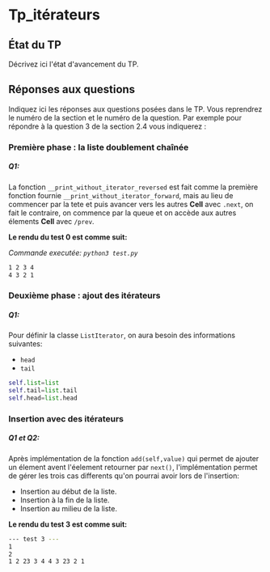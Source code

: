 # Tp_itérateurs


## État du TP

Décrivez ici l'état d'avancement du TP.

## Réponses aux questions

Indiquez ici les réponses aux questions posées dans le TP. Vous
reprendrez le numéro de la section et le numéro de la question. Par
exemple pour répondre à la question 3 de la section 2.4 vous indiquerez :

### Première phase : la liste doublement chaînée

##### Q1:
La fonction `__print_without_iterator_reversed` est fait comme la première fonction fournie `__print_without_iterator_forward`, mais au lieu de commencer par la tete et puis avancer vers les autres **Cell** avec `.next`, on fait le contraire, on commence par la queue et on accède aux autres élements **Cell** avec `/prev`.

**Le rendu du test 0 est comme suit:**

_Commande executée: `python3 test.py`_
```bash
1 2 3 4 
4 3 2 1 
```
### Deuxième phase : ajout des itérateurs

##### Q1:
Pour définir la classe `ListIterator`, on aura besoin des informations suivantes:
- `head`
- `tail`

```python
self.list=list
self.tail=list.tail
self.head=list.head
```

### Insertion avec des itérateurs

##### Q1 et Q2:
Après implémentation de la fonction `add(self,value)` qui permet de ajouter un élement avent l'éelement retourner par `next()`, l'implémentation permet de gérer les trois cas differents qu'on pourrai avoir lors de l'insertion:
- Insertion au début de la liste.
- Insertion à la fin de la liste.
- Insertion au milieu de la liste.

**Le rendu du test 3 est comme suit:**

```bash
--- test 3 ---
1
2
1 2 23 3 4 4 3 23 2 1
```


